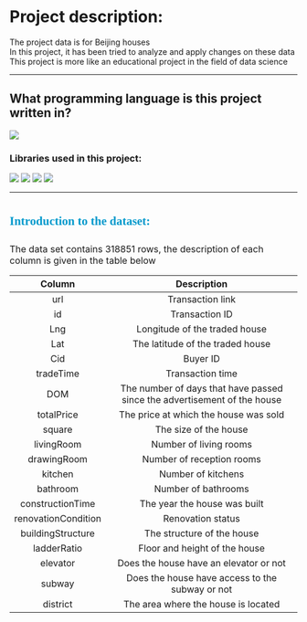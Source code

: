 # Project description:
The project data is for Beijing houses</br>
In this project, it has been tried to analyze and apply changes on these data</br>
This project is more like an educational project in the field of data science</br>

---

## What programming language is this project written in?
<img src = "https://img.shields.io/badge/Python-f39f37" />

### Libraries used in this project:
<img src = "https://img.shields.io/badge/Numpy-f39f37" /> <img src = "https://img.shields.io/badge/Pandas-f39f37" /> <img src = "https://img.shields.io/badge/Seaborn-f39f37" /> <img src = "https://img.shields.io/badge/Matplotlib-f39f37" />

---

<h2 style="line-height:200%;font-family:vazir;color:#0099cc">
<font color="#0099cc">
Introduction to the dataset:
</font>
</h2>

<p>
<font size=3>
The data set contains 318851 rows, the description of each column is given in the table below
</font>
</p>

<center>
<div>
<font size=3>
    
|Column|Description|
|:------:|:---:|
|url|Transaction link|
|id|Transaction ID|
|Lng|Longitude of the traded house|
|Lat|The latitude of the traded house|
|Cid|Buyer ID|
|tradeTime|Transaction time|
|DOM|The number of days that have passed since the advertisement of the house|
|totalPrice|The price at which the house was sold|
|square|The size of the house|
|livingRoom|Number of living rooms|
|drawingRoom|Number of reception rooms|
|kitchen|Number of kitchens|
|bathroom|Number of bathrooms|
|constructionTime|The year the house was built|
|renovationCondition|Renovation status|
|buildingStructure|The structure of the house|
|ladderRatio|Floor and height of the house|
|elevator|Does the house have an elevator or not|
|subway|Does the house have access to the subway or not|
|district|The area where the house is located|


